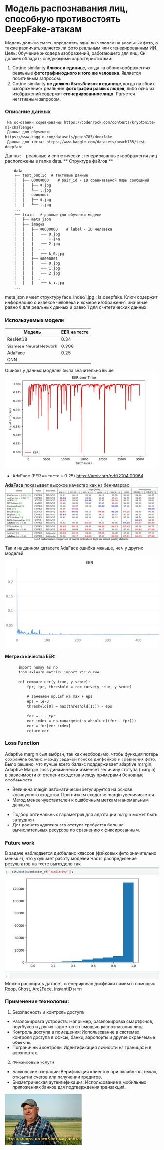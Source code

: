 # Модель распознавания лиц, способную противостоять DeepFake-атакам

Модель должна уметь определять один ли человек на реальных фото, а также различать является ли фото реальным или сгенерированным ИИ.
Цель:
Обучение энкодера изображений, работающего для лиц. Он должен обладать следующими характеристиками: 
1. Cosine similarity **близок к единице**, когда на обоих изображениях реальные **фотографии одного и того же человека**. Является позитивным запросом.
2. Cosine similarity **не должен быть близок к единице**, когда на обоих изображениях реальные **фотографии разных людей**, либо одно из изображений содержит **сгенерированное лицо**. Является негативным запросом.


### Описание данных
     На основании соревнования https://codenrock.com/contests/kryptonite-ml-challenge/
     Данные для обучения: https://www.kaggle.com/datasets/peach785/deepfake
     Данные для теста: https://www.kaggle.com/datasets/peach785/test-deepfake
  Данные - реальные и синтетически сгенерированные изображения лиц расположены в папке data.
  ** Структура файлов **
  
        data
        ├── test_public  # тестовые данные
        │   ├── 00000000    # pair_id - ID сравниваемой пары сообщений
        │   │   ├── 0.jpg
        │   │   └── 1.jpg
        │   ├── 00000001
        │   │   ├── 0.jpg
        │   │   └── 1.jpg
        ...
        └── train   # данные для обучения модели
        │   ├── meta.json 
        │   ├── images 
        │   │   ├── 00000000    # label - ID человека
        │   │   │   ├── 0.jpg
        │   │   │   ├── 1.jpg
        │   │   │   ├── 2.jpg
        │   │   │  ...
        │   │   │   └── k_0.jpg
        │   │   ├── 00000001
        │   │   │   ├── 0.jpg
        │   │   │   ├── 1.jpg
        │   │   │   ├── 2.jpg
        │   │   │  ...
        │   │   │   └── k_1.jpg
        ...


meta.json имеет структуру face_index/i.jpg : is_deepfake. Ключ содержит информацию о индексе человека и номере изображения, значение равно 0 для реальных данных и равно 1 для синтетических данных.
   
### Используемые модели

| Модель                   | EER на тесте |
|--------------------------|--------------|
| ResNet18                 | 0.34         |
| Siamese Neural Network   | 0.306        |
| AdaFace                  | 0.25         |
| CNN                      |              |

Ошибка у данных моделей была значительно выше 
![alt text](https://github.com/arinaaandreeva/face_recognition_deepfake/blob/main/old_ipynb/img/EER_resnet.jpg)
      
- AdaFace (EER на тесте = 0.25) https://arxiv.org/pdf/2204.00964

**AdaFace** показывает высокое качество как на бенчмарках ![alt text](https://github.com/arinaaandreeva/face_recognition_deepfake/blob/main/old_ipynb/img/adaFace.PNG)

Так и на данном датасете AdaFace ошибка меньше, чем у других моделей
![alt text](https://github.com/arinaaandreeva/face_recognition_deepfake/blob/main/old_ipynb/img/EER_adaFace.PNG)

  
#### Метрика качества EER: 
          import numpy as np
          from sklearn.metrics import roc_curve
          
          def compute_eer(y_true, y_score):
              fpr, tpr, threshold = roc_curve(y_true, y_score)
          
              # заменяем np.inf на max + eps
              eps = 1e-3
              threshold[0] = max(threshold[1:]) + eps
          
              fnr = 1 - tpr
              eer_index = np.nanargmin(np.absolute((fnr - fpr)))
              eer = fnr[eer_index]
              return eer


### Loss Function 
Adaptive margin был выбран, так как необходимо, чтобы функция потерь сохраняла баланс между задачей поиска дипфейков и сравнения фото. Было решено, что лучше всего баланс поддерживает adaptive margin.
Adaptive Margin Loss динамически изменяет величину отступа (margin) в зависимости от степени сходства между примерами
Основные особенности:

+ Величина margin автоматически регулируется на основе косинусного сходства. При низком сходстве margin увеличивается
+ Метод менее чувствителен к ошибочным меткам и аномальным данным.

- Подбор оптимальных параметров для адаптации margin может быть затруднен
- Для расчета адаптивного отступа требуется больше вычислительных ресурсов по сравнению с фиксированным.

### Future work
В задаче наблюдается дисбаланс классов (фэйковых фото значительно меньше), что ухудшает работу моделей
Часто распределение результатов на тесте выглядело так
![alt text](https://github.com/arinaaandreeva/face_recognition_deepfake/blob/main/old_ipynb/img/hist_test.jpg)
Можно расширить датасет, сгенерировав дипфейки самим с помощью Roop, Ghost, Arc2Face, InstantID и тп

### Применение технологии:

1. Безопасность и контроль доступа
   
 - Разблокировка устройств: Например, разблокировка смартфонов, ноутбуков и других гаджетов с помощью распознавания лица.
 - Контроль доступа в помещения: Использование в системах контроля доступа в офисы, банки, аэропорты и другие охраняемые объекты.
 - Пограничный контроль: Идентификация личности на границах и в аэропортах.

2. Финансовые услуги
 
 - Банковские операции: Верификация клиентов при онлайн-платежах, открытии счетов или получении кредитов.
 - Биометрическая аутентификация: Использование в мобильных приложениях банков для подтверждения транзакций.




![alt text](https://github.com/arinaaandreeva/face_recognition_deepfake/blob/main/old_ipynb/img/mem.png)

















